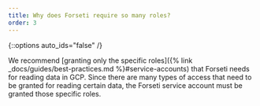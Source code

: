 ```yaml
---
title: Why does Forseti require so many roles?
order: 3
---
```

{::options auto_ids="false" /}

We recommend [granting only the specific roles]({% link _docs/guides/best-practices.md %}#service-accounts) that Forseti needs for reading data in GCP. Since there are many types of access that need to be granted for reading certain data, the Forseti service account must be granted those specific roles.
